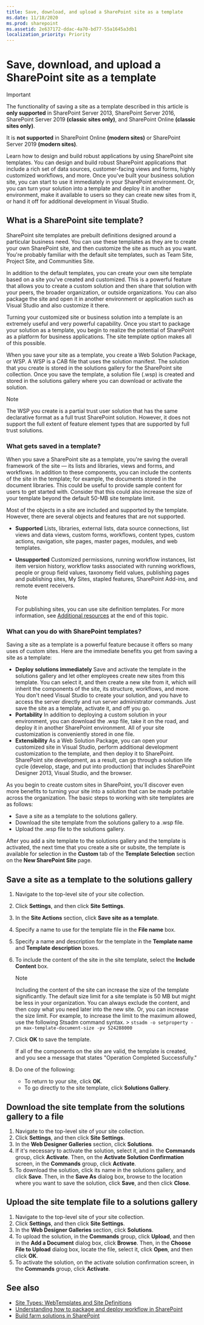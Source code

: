 ```yaml
---
title: Save, download, and upload a SharePoint site as a template
ms.date: 11/18/2020
ms.prod: sharepoint
ms.assetid: 2e637172-ddac-4a70-bd77-55a1645a3db1
localization_priority: Priority
---
```

# Save, download, and upload a SharePoint site as a template

> [!IMPORTANT]
> The functionality of saving a site as a template described in this article is **only supported** in SharePoint Server 2013, SharePoint Server 2016, SharePoint Server 2019 **(classic sites only)**, and SharePoint Online **(classic sites only)**.
>
> It is **not supported** in SharePoint Online **(modern sites)** or SharePoint Server 2019 **(modern sites)**.

Learn how to design and build robust applications by using SharePoint site templates.
You can design and build robust SharePoint applications that include a rich set of data sources, customer-facing views and forms, highly customized workflows, and more. Once you've built your business solution site, you can start to use it immediately in your SharePoint environment. Or, you can turn your solution into a template and deploy it in another environment, make it available to users so they can create new sites from it, or hand it off for additional development in Visual Studio.

## What is a SharePoint site template?

SharePoint site templates are prebuilt definitions designed around a particular business need. You can use these templates as they are to create your own SharePoint site, and then customize the site as much as you want. You're probably familiar with the default site templates, such as Team Site, Project Site, and Communities Site.

In addition to the default templates, you can create your own site template based on a site you've created and customized. This is a powerful feature that allows you to create a custom solution and then share that solution with your peers, the broader organization, or outside organizations. You can also package the site and open it in another environment or application such as Visual Studio and also customize it there.

Turning your customized site or business solution into a template is an extremely useful and very powerful capability. Once you start to package your solution as a template, you begin to realize the potential of SharePoint as a platform for business applications. The site template option makes all of this possible.

When you save your site as a template, you create a Web Solution Package, or WSP. A WSP is a CAB file that uses the solution manifest. The solution that you create is stored in the solutions gallery for the SharePoint site collection. Once you save the template, a solution file (.wsp) is created and stored in the solutions gallery where you can download or activate the solution.

> [!NOTE]
> The WSP you create is a partial trust user solution that has the same declarative format as a full trust SharePoint solution. However, it does not support the full extent of feature element types that are supported by full trust solutions.

### What gets saved in a template?

When you save a SharePoint site as a template, you're saving the overall framework of the site — its lists and libraries, views and forms, and workflows. In addition to these components, you can include the contents of the site in the template; for example, the documents stored in the document libraries. This could be useful to provide sample content for users to get started with. Consider that this could also increase the size of your template beyond the default 50-MB site template limit.

Most of the objects in a site are included and supported by the template. However, there are several objects and features that are not supported.

- **Supported** Lists, libraries, external lists, data source connections, list views and data views, custom forms, workflows, content types, custom actions, navigation, site pages, master pages, modules, and web templates.
- **Unsupported** Customized permissions, running workflow instances, list item version history, workflow tasks associated with running workflows, people or group field values, taxonomy field values, publishing pages and publishing sites, My Sites, stapled features, SharePoint Add-ins, and remote event receivers.

    > [!NOTE]
    > For publishing sites, you can use site definition templates. For more information, see  [Additional resources](save-download-and-upload-a-sharepoint-site-as-a-template.md#see-also) at the end of this topic.

### What can you do with SharePoint templates?

Saving a site as a template is a powerful feature because it offers so many uses of custom sites. Here are the immediate benefits you get from saving a site as a template:

- **Deploy solutions immediately** Save and activate the template in the solutions gallery and let other employees create new sites from this template. You can select it, and then create a new site from it, which will inherit the components of the site, its structure, workflows, and more. You don't need Visual Studio to create your solution, and you have to access the server directly and run server administrator commands. Just save the site as a template, activate it, and off you go.
- **Portability** In addition to deploying a custom solution in your environment, you can download the .wsp file, take it on the road, and deploy it in another SharePoint environment. All of your site customization is conveniently stored in one file.
- **Extensibility** As a Web Solution Package, you can open your customized site in Visual Studio, perform additional development customization to the template, and then deploy it to SharePoint. SharePoint site development, as a result, can go through a solution life cycle (develop, stage, and put into production) that includes SharePoint Designer 2013, Visual Studio, and the browser.

As you begin to create custom sites in SharePoint, you'll discover even more benefits to turning your site into a solution that can be made portable across the organization. The basic steps to working with site templates are as follows:

- Save a site as a template to the solutions gallery.
- Download the site template from the solutions gallery to a .wsp file.
- Upload the .wsp file to the solutions gallery.

After you add a site template to the solutions gallery and the template is activated, the next time that you create a site or subsite, the template is available for selection in the **Custom** tab of the **Template Selection** section on the **New SharePoint Site** page.

## Save a site as a template to the solutions gallery

1. Navigate to the top-level site of your site collection.
1. Click **Settings**, and then click **Site Settings**.
1. In the **Site Actions** section, click **Save site as a template**.
1. Specify a name to use for the template file in the **File name** box.
1. Specify a name and description for the template in the **Template name** and **Template description** boxes.
1. To include the content of the site in the site template, select the **Include Content** box.

    > [!NOTE]
    > Including the content of the site can increase the size of the template significantly. The default size limit for a site template is 50 MB but might be less in your organization. You can always exclude the content, and then copy what you need later into the new site. Or, you can increase the size limit. For example, to increase the limit to the maximum allowed, use the following Stsadm command syntax. >  `stsadm -o setproperty -pn max-template-document-size -pv 524288000`

1. Click **OK** to save the template.

    If all of the components on the site are valid, the template is created, and you see a message that states "Operation Completed Successfully."

1. Do one of the following:

    - To return to your site, click **OK**.
    - To go directly to the site template, click **Solutions Gallery**.

## Download the site template from the solutions gallery to a file

1. Navigate to the top-level site of your site collection.
1. Click **Settings**, and then click **Site Settings**.
1. In the **Web Designer Galleries** section, click **Solutions**.
1. If it's necessary to activate the solution, select it, and in the **Commands** group, click **Activate**. Then, on the **Activate Solution Confirmation** screen, in the **Commands** group, click **Activate**.
1. To download the solution, click its name in the solutions gallery, and click **Save**. Then, in the **Save As** dialog box, browse to the location where you want to save the solution, click **Save**, and then click **Close**.

## Upload the site template file to a solutions gallery

1. Navigate to the top-level site of your site collection.
1. Click **Settings**, and then click **Site Settings**.
1. In the **Web Designer Galleries** section, click **Solutions**.
1. To upload the solution, in the **Commands** group, click **Upload**, and then in the **Add a Document** dialog box, click **Browse**. Then, in the **Choose File to Upload** dialog box, locate the file, select it, click **Open**, and then click **OK**.
1. To activate the solution, on the activate solution confirmation screen, in the **Commands** group, click **Activate**.

## See also

- [Site Types: WebTemplates and Site Definitions](https://docs.microsoft.com/previous-versions/office/developer/sharepoint-2010/ms434313(v=office.14))
- [Understanding how to package and deploy workflow in SharePoint](https://docs.microsoft.com/en-us/sharepoint/dev/general-development/understanding-how-to-package-and-deploy-workflow-in-sharepoint)
- [Build farm solutions in SharePoint](build-farm-solutions-in-sharepoint.md)
